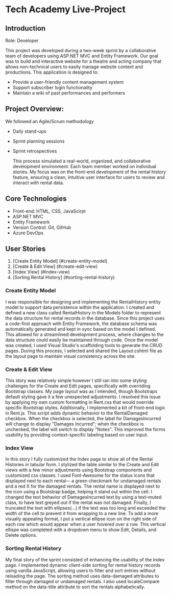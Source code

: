 # Tech Academy Live-Project

## Introduction
Role: Developer

This project was developed during a two-week sprint by a collaborative team of developers using ASP.NET MVC and Entity Framework. Our goal was to build and interactive website for a theatre and acting company that allows non-technical users to easily manage website content and productions.
This application is designed to:
- Provide a user-friendly content management system
- Support subscriber login functionality
- Maintain a wiki of past performances and performers

## Project Overview:
We followed an Agile/Scrum methodology
- Daily stand-ups
- Sprint planning sessions
- Sprint retrospectives

  This process simulated a real-world, organized, and collaborative development environment.
  Each team member worked on individual stories. My focus was on the front-end development of the rental history feature, ensuring a clean, intuitive user interface for users to review and interact with rental data.

## Core Technologies
- Front-end: HTML, CSS, JavaScirpt
- ASP.NET MVC
- Entity Framework
- Version Control: Git, GitHub
- Azure DevOps


## User Stories
1. [Create Entity Model] (#create-entity-model)
2. [Create & Edit View] (#create-edit-view)
3. [Index View] (#index-view)
4. [Sorting Rental History] (#sorting-rental-history)

### Create Entity Model
I was responsible for designing and implementing the RentalHistory entity model to support data persistence within the application. I created and defined a new class called RentalHistory in the Models folder to represent the data structure for rental records in the database. Since this project uses a code-first approach with Entity Framework, the database schema was automatically generated and kept in sync based on the model I defined. This allowed for a streamlined development process, where changes to the data structure could easily be maintained through code. 
Once the model was created, I used Visual Studio's scaffolding tools to generate the CRUD pages. During this process, I selected and shared the Layout.cshtml file as the layout page to maintain visual consistency across the site. 

### Create & Edit View
This story was relatively simple however I still ran into some styling challenges for the Create and Edit pages, specifically with overriding Bootstrap classes. My page layout was as I intended, though Bootstraps default styling gave it a few unexpected adjustments. I resolved this issue by applying my own custom formatting in Rent.css that would override specific Bootstrap styles. Additionally, I implemented a bit of front-end logic in Rent.js. This script adds dynamic behavior to the RentalDamaged checkbox. When the checkbox is selected, the label for DamagesIncurred will change to display "Damages Incurred"; when the checkbox is unchecked, the label will switch to display "Notes". This improved the forms usability by providing context-specific labeling based on user input. 

### Index View
In this story I fully customized the Index page to show all of the Rental Histories in tabular form. I stylized the table similar to the Create and Edit views with a few minor adjustments using Bootstrap components and customized css classes. I used Font-Awesome for the status icons that displayed next to each rental-- a green checkmark for undamaged rentals and a red X for the damaged rentals. The rental name is displayed next to the icon using a Bootstrap badge, helping it stand out within the cell. I changed the text behavior of DamagesIncurred text by using a text-muted class, to have text greyed out if the rental was not damaged. Finally, I truncated the text with ellipses(...) if the text was too long and exceeded the width of the cell to prevent it from wrapping to a new line. To add a more visually appealing format, I put a vertical ellipse icon on the right side of each row which would appear when a user hovered over a row. This vertical ellispe was completed with a dropdown menu to show Edit, Details, and Delete options.

### Sorting Rental History
My final story of the sprint consisted of enhancing the usability of the Index page. I implemented dynamic client-side sorting for rental history records using vanilla JavaScript, allowing users to filter and sort entries without reloading the page. The sorting method uses data-damaged attributes to filter through damaged or undamaged rentals. I also used localeCompare method on the data-title attribute to sort the rentals alphabetically. 
